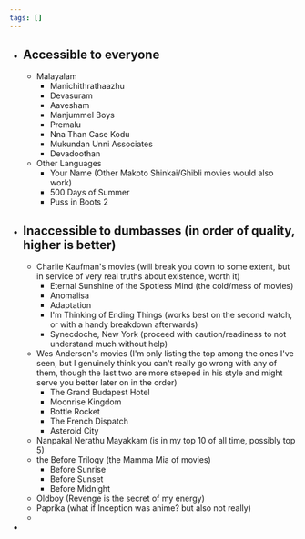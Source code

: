 ```yaml
---
tags: []
---
```


- ## Accessible to everyone
	- Malayalam
		- Manichithrathaazhu
		- Devasuram
		- Aavesham
		- Manjummel Boys
		- Premalu
		- Nna Than Case Kodu
		- Mukundan Unni Associates
		- Devadoothan
	- Other Languages
		- Your Name (Other Makoto Shinkai/Ghibli movies would also work)
		- 500 Days of Summer
		- Puss in Boots 2

<div style="page-break-after: always;"></div>



- ## Inaccessible to dumbasses (in order of quality, higher is better)
	- Charlie Kaufman's movies (will break you down to some extent, but in service of very real truths about existence, worth it)
		- Eternal Sunshine of the Spotless Mind (the cold/mess of movies)
		- Anomalisa
		- Adaptation
		- I'm Thinking of Ending Things (works best on the second watch, or with a handy breakdown afterwards)
		- Synecdoche, New York (proceed with caution/readiness to not understand much without help)
	- Wes Anderson's movies (I'm only listing the top among the ones I've seen, but I genuinely think you can't really go wrong with any of them, though the last two are more steeped in his style and might serve you better later on in the order)
		- The Grand Budapest Hotel
		- Moonrise Kingdom
		- Bottle Rocket
		- The French Dispatch
		- Asteroid City
	- Nanpakal Nerathu Mayakkam (is in my top 10 of all time, possibly top 5)
	- the Before Trilogy (the Mamma Mia of movies)
		- Before Sunrise
		- Before Sunset
		- Before Midnight
	- Oldboy (Revenge is the secret of my energy)
	- Paprika (what if Inception was anime? but also not really)
	- 
- 